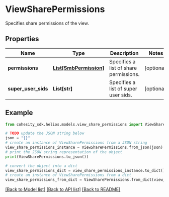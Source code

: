 # ViewSharePermissions

Specifies share permissions of the view.

## Properties

Name | Type | Description | Notes
------------ | ------------- | ------------- | -------------
**permissions** | [**List[SmbPermission]**](SmbPermission.md) | Specifies a list of share permissions. | [optional] 
**super_user_sids** | **List[str]** | Specifies a list of super user sids. | [optional] 

## Example

```python
from cohesity_sdk.helios.models.view_share_permissions import ViewSharePermissions

# TODO update the JSON string below
json = "{}"
# create an instance of ViewSharePermissions from a JSON string
view_share_permissions_instance = ViewSharePermissions.from_json(json)
# print the JSON string representation of the object
print(ViewSharePermissions.to_json())

# convert the object into a dict
view_share_permissions_dict = view_share_permissions_instance.to_dict()
# create an instance of ViewSharePermissions from a dict
view_share_permissions_from_dict = ViewSharePermissions.from_dict(view_share_permissions_dict)
```
[[Back to Model list]](../README.md#documentation-for-models) [[Back to API list]](../README.md#documentation-for-api-endpoints) [[Back to README]](../README.md)


